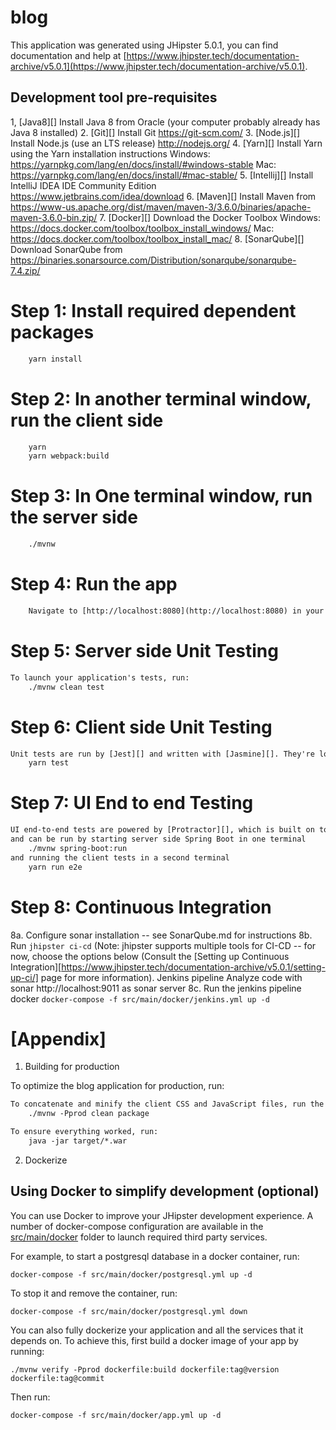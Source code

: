 # blog
This application was generated using JHipster 5.0.1, you can find documentation and help at [https://www.jhipster.tech/documentation-archive/v5.0.1](https://www.jhipster.tech/documentation-archive/v5.0.1).

## Development tool pre-requisites

1, [Java8][] Install Java 8 from Oracle (your computer probably already has Java 8 installed)
2. [Git][] Install Git https://git-scm.com/
3. [Node.js][] Install Node.js (use an LTS release) http://nodejs.org/
4. [Yarn][] Install Yarn using the Yarn installation instructions Windows: https://yarnpkg.com/lang/en/docs/install/#windows-stable Mac: https://yarnpkg.com/lang/en/docs/install/#mac-stable/
5. [Intellij][] Install IntelliJ IDEA IDE Community Edition https://www.jetbrains.com/idea/download
6. [Maven][] Install Maven from https://www-us.apache.org/dist/maven/maven-3/3.6.0/binaries/apache-maven-3.6.0-bin.zip/
7. [Docker][] Download the Docker Toolbox Windows: https://docs.docker.com/toolbox/toolbox_install_windows/ Mac: https://docs.docker.com/toolbox/toolbox_install_mac/
8. [SonarQube][] Download SonarQube from https://binaries.sonarsource.com/Distribution/sonarqube/sonarqube-7.4.zip/


# Step 1: Install required dependent packages
```html
    yarn install
```

# Step 2: In another terminal window, run the client side
```html
    yarn 
    yarn webpack:build
```

# Step 3: In One terminal window, run the server side
```html
    ./mvnw
```

# Step 4: Run the app
```html
    Navigate to [http://localhost:8080](http://localhost:8080) in your browser.
```


# Step 5: Server side Unit Testing
```html
To launch your application's tests, run:
    ./mvnw clean test
```

# Step 6: Client side Unit Testing
```html
Unit tests are run by [Jest][] and written with [Jasmine][]. They're located in [src/test/javascript/](src/test/javascript/) and can be run with:
    yarn test
```

# Step 7: UI End to end Testing
```html
UI end-to-end tests are powered by [Protractor][], which is built on top of WebDriverJS. They're located in [src/test/javascript/e2e](src/test/javascript/e2e)
and can be run by starting server side Spring Boot in one terminal 
    ./mvnw spring-boot:run 
and running the client tests in a second terminal 
    yarn run e2e
```

# Step 8: Continuous Integration

8a. Configure sonar installation -- see SonarQube.md for instructions
8b. Run `jhipster ci-cd` (Note: jhipster supports multiple tools for CI-CD -- for now, choose the options below 
    (Consult the [Setting up Continuous Integration][https://www.jhipster.tech/documentation-archive/v5.0.1/setting-up-ci/] page for more information).
Jenkins pipeline
Analyze code with sonar
http://localhost:9011 as sonar server
8c. Run the jenkins pipeline docker
`docker-compose -f src/main/docker/jenkins.yml up -d`




# [Appendix] 
1. Building for production

To optimize the blog application for production, run:
```html
To concatenate and minify the client CSS and JavaScript files, run the following command. It will also modify `index.html` so it references these new files.
    ./mvnw -Pprod clean package
```
```html
To ensure everything worked, run:
    java -jar target/*.war
```

2. Dockerize

## Using Docker to simplify development (optional)

You can use Docker to improve your JHipster development experience. A number of docker-compose configuration are available in the [src/main/docker](src/main/docker) folder to launch required third party services.

For example, to start a postgresql database in a docker container, run:

    docker-compose -f src/main/docker/postgresql.yml up -d

To stop it and remove the container, run:

    docker-compose -f src/main/docker/postgresql.yml down

You can also fully dockerize your application and all the services that it depends on.
To achieve this, first build a docker image of your app by running:

    ./mvnw verify -Pprod dockerfile:build dockerfile:tag@version dockerfile:tag@commit

Then run:

    docker-compose -f src/main/docker/app.yml up -d
